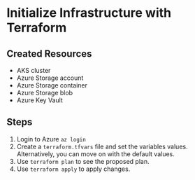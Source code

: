 # Initialize Infrastructure with Terraform

## Created Resources

- AKS cluster
- Azure Storage account
- Azure Storage container
- Azure Storage blob
- Azure Key Vault

## Steps

1. Login to Azure `az login`
2. Create a `terraform.tfvars` file and set the variables values. Alternatively, you can move on with the default values.
3. Use `terraform plan` to see the proposed plan.
4. Use `terraform apply` to apply changes.
